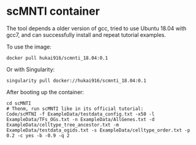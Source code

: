 # scMNTI container
The tool depends a older version of gcc, tried to use Ubuntu 18.04 with gcc7, and can successfully install and repeat tutorial examples.

To use the image:
```
docker pull hukai916/scmnti_18.04:0.1
```
Or with Singularity:
```
singularity pull docker://hukai916/scmnti_18.04:0.1
```

After booting up the container:
```
cd scMNTI
# Thenm, run scMNTI like in its official tutorial:
Code/scMTNI -f ExampleData/testdata_config.txt -x50 -l ExampleData/TFs_OGs.txt -n ExampleData/AllGenes.txt -d ExampleData/celltype_tree_ancestor.txt -m ExampleData/testdata_ogids.txt -s ExampleData/celltype_order.txt -p 0.2 -c yes -b -0.9 -q 2 
```